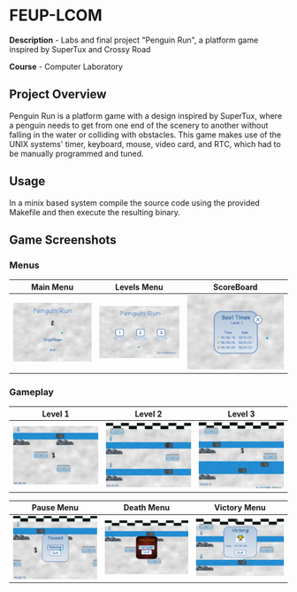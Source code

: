 # FEUP-LCOM
**Description** - Labs and final project "Penguin Run", a platform game inspired by SuperTux and Crossy Road

**Course** - Computer Laboratory

## Project Overview

Penguin Run is a platform game with a design inspired by SuperTux, where a penguin needs to get from one end of the scenery to another without falling in the water or colliding with obstacles. This game makes use of the UNIX systems' timer, keyboard, mouse, video card, and RTC, which had to be manually programmed and tuned.

## Usage

In a minix based system compile the source code using the provided Makefile and then execute the resulting binary.

## Game Screenshots

### Menus
| Main Menu | Levels Menu | ScoreBoard
|------| ----| --- |
|  ![](./screenshots/mainmenu.png) |  ![](./screenshots/levelsmenu.png) | ![](./screenshots/scoreboard.png)

### Gameplay

| Level 1 | Level 2| Level 3
|------| ----| --- |
|  ![](./screenshots/level1.png) |  ![](./screenshots/level2.png) | ![](./screenshots/level3.png)

| Pause Menu | Death Menu | Victory Menu
|------| ----| --- |
|  ![](./screenshots/pause.png) |  ![](./screenshots/deathmenu.png) | ![](./screenshots/victorymenu.png)
